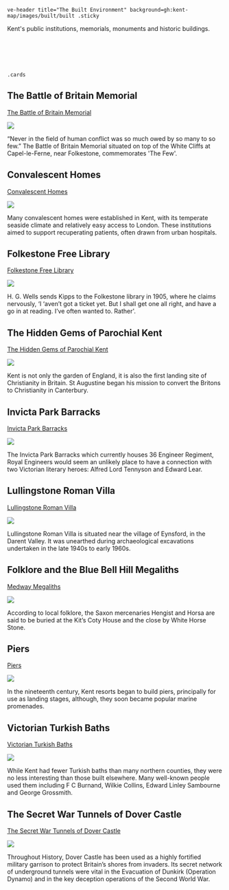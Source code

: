 `ve-header title="The Built Environment" background=gh:kent-map/images/built/built .sticky`

Kent's public institutions, memorials, monuments and historic buildings.

# &nbsp; 
`.cards`

## The Battle of Britain Memorial

[The Battle of Britain Memorial](/20c/20c-battle-of-britain-memorial)

![](https://raw.githubusercontent.com/kent-map/images/main/thumbnails/built_The_Battle_of_Britain_Memorial.jpg)

“Never in the field of human conflict was so much owed by so many to so few.” The Battle of Britain Memorial situated on top of the White Cliffs at Capel-le-Ferne, near Folkestone, commemorates 'The Few'.

## Convalescent Homes

[Convalescent Homes](/19c/19c-convalescent-homes)

![](https://raw.githubusercontent.com/kent-map/images/main/thumbnails/built_Convalescent_Homes.jpg)

Many convalescent homes were established in Kent, with its temperate seaside climate and relatively easy access to London. These institutions aimed to support recuperating patients, often drawn from urban hospitals.

## Folkestone Free Library

[Folkestone Free Library](/19c/19c-folkestone-free-library)

![](https://raw.githubusercontent.com/kent-map/images/main/thumbnails/built_Folkestone_Free_Library.jpg)

H. G. Wells sends Kipps to the Folkestone library in 1905, where he claims nervously, ‘I ‘aven’t got a ticket yet. But I shall get one all right, and have a go in at reading. I’ve often wanted to. Rather'.

## The Hidden Gems of Parochial Kent

[The Hidden Gems of Parochial Kent](/churches/overview)

![](https://raw.githubusercontent.com/kent-map/images/main/thumbnails/religion_The_Hidden_Gems_of_Parochial_Kent.jpg)

Kent is not only the garden of England, it is also the first landing site of Christianity in Britain. St Augustine began his mission to convert the Britons to Christianity in Canterbury.

## Invicta Park Barracks

[Invicta Park Barracks](/built/invicta-park-barracks)

![](https://raw.githubusercontent.com/kent-map/images/main/thumbnails/built_Invicta_Park_Barracks.jpg)

The Invicta Park Barracks which currently houses 36 Engineer Regiment, Royal Engineers would seem an unlikely place to have a connection with two Victorian literary heroes: Alfred Lord Tennyson and Edward Lear.

## Lullingstone Roman Villa

[Lullingstone Roman Villa](/built/lullingstone-roman-villa)

![](https://raw.githubusercontent.com/kent-map/images/main/thumbnails/built_Lullingstone_Roman_Villa.jpg)

Lullingstone Roman Villa is situated near the village of Eynsford, in the Darent Valley. It was unearthed during archaeological excavations undertaken in the late 1940s to early 1960s.

## Folklore and the Blue Bell Hill Megaliths

[Medway Megaliths](/built/megaliths)

![](https://raw.githubusercontent.com/kent-map/images/main/thumbnails/kits_coty.JPG)

According to local folklore, the Saxon mercenaries Hengist and Horsa are said to be buried at the Kit’s Coty House and the close by White Horse Stone.

## Piers

[Piers](/built/piers)

![](https://raw.githubusercontent.com/kent-map/images/main/thumbnails/poetry_Impressions_from_a_bolt_hole.jpg)

In the nineteenth century, Kent resorts began to build piers, principally for use as landing stages, although, they soon became popular marine promenades.

## Victorian Turkish Baths

[Victorian Turkish Baths](/19c/19c-turkish-baths)

![](https://raw.githubusercontent.com/kent-map/images/main/thumbnails/built_Victorian_Turkish_Baths.jpg)

While Kent had fewer Turkish baths than many northern counties, they were no less interesting than those built elsewhere. Many well-known people used them including F C Burnand, Wilkie Collins, Edward Linley Sambourne and George Grossmith. 

## The Secret War Tunnels of Dover Castle

[The Secret War Tunnels of Dover Castle](/20c/20c-secret-tunnels)

![](https://raw.githubusercontent.com/kent-map/images/main/thumbnails/built_The_Secret_War_Tunnels_of_Dover_Castle.jpg)

Throughout History, Dover Castle has been used as a highly fortified military garrison to protect Britain’s shores from invaders. Its secret network of underground tunnels were vital in the Evacuation of Dunkirk (Operation Dynamo) and in the key deception operations of the Second World War.


